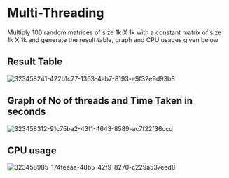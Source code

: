 # Multi-Threading

Multiply 100 random matrices of size 1k X 1k with a constant matrix of size 1k X 1k and generate the result table, graph and CPU usages given below

## Result Table

![323458241-422b1c77-1363-4ab7-8193-e9f32e9d93b8](https://github.com/paramdeepsinghgill/UCS654_assignment_7/assets/43493969/ced434a8-e291-47ea-a440-a7fe526368be)

## Graph of No of threads and Time Taken in seconds

![323458312-91c75ba2-43f1-4643-8589-ac7f22f36ccd](https://github.com/paramdeepsinghgill/UCS654_assignment_7/assets/43493969/d1c7e21b-9209-4afe-809b-35b189ecc729)

## CPU usage

![323458985-174feeaa-48b5-42f9-8270-c229a537eed8](https://github.com/paramdeepsinghgill/UCS654_assignment_7/assets/43493969/40e194f9-420e-411d-b776-2af782255976)
